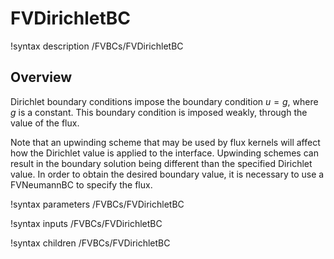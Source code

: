 # FVDirichletBC

!syntax description /FVBCs/FVDirichletBC

## Overview

Dirichlet boundary conditions impose the boundary condition $u=g$, where $g$ is a constant. This boundary condition is imposed weakly, through the value of the
flux.

Note that an upwinding scheme that may be used by flux kernels will affect how the Dirichlet value is applied to the interface. Upwinding schemes can result in the boundary solution being different than the specified Dirichlet value. In order to
obtain the desired boundary value, it is necessary to use a FVNeumannBC to specify
the flux.

!syntax parameters /FVBCs/FVDirichletBC

!syntax inputs /FVBCs/FVDirichletBC

!syntax children /FVBCs/FVDirichletBC
